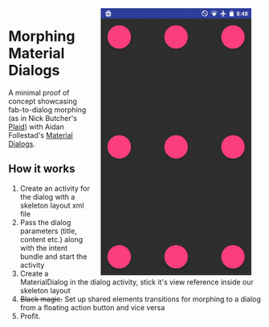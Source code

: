 <img src="screenies/1.gif" width="300" align="right" hspace="20">

# Morphing Material Dialogs
A minimal proof of concept showcasing fab-to-dialog morphing (as in Nick Butcher's [Plaid](https://github.com/nickbutcher/plaid)) with Aidan Follestad's [Material Dialogs](https://github.com/afollestad/material-dialogs).

## How it works

1. Create an activity for the dialog with a skeleton layout xml file
2. Pass the dialog parameters (title, content etc.) along with the intent bundle and start the activity
3. Create a MaterialDialog in the dialog activity, stick it's view reference inside our skeleton layout
4. ~~Black magic.~~ Set up shared elements transitions for morphing to a dialog from a floating action button and vice versa
5. Profit.

